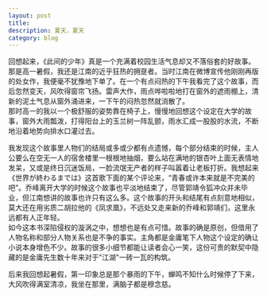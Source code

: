 ```yaml
---
layout: post
title: 
description: 夏天，夏天
category: blog
---
```

回想起来，《此间的少年》真是一个充满着校园生活气息却又不落俗套的好故事。那是高一暑假，我还是江南的近乎狂热的拥趸者。当时江南在微博宣传他刚刚再版的处女作，我便毫不犹豫地下单了。在一个有点闷热的下午我看完了这个故事，而后忽然变天，风吹得窗帘飞扬。雷声大作，雨点哗啦啦地打在窗外的遮雨棚上，清新的泥土气息从窗外涌进来，一下午的闷热忽然就消散了。  
那时高一的我以一个极舒服的姿势靠在椅子上，慢慢地回想这个设定在大学的故事，窗外大雨瓢泼，打得阳台上的玉兰树一阵乱颤，雨水汇成一股股的水流，不断地沿着地势向排水口灌过去。  

我发现这个故事里人物们的结局或多或少都有点遗憾，每个部分结束的时候，主人公要么在空无一人的宿舍楼里一根根地抽烟，要么站在满地的银杏叶上面无表情地发呆，又或是终日沉迷饭局，一脸流氓无产者的样子叫嚣着让老板打折。我想起来《世界が終わるまでは》这首歌下面的某个评论来，“青春或许本来就是不完美的吧”。乔峰离开大学的时候这个故事也平淡地结束了，尽管郭靖令狐冲众并未毕业，但江南想讲的故事也许只有这么多。这个故事的开头和结尾有点刻意地相似，莫大还在用劣质二胡拉他的《凤求凰》，不远处又走来新的乔峰和郭靖们，这里永远都有人正年轻。  
如今这本书深陷侵权的漩涡之中，想想也是有点可惜。故事的确是原创，但借用了人物名称和部分人物关系也是不争的事实。主角都是金庸笔下人物这个设定的确让小说本身增色不少。故事的很多小细节都能让读者会心一笑，这份可贵的默契中隐藏的是金庸先生数十年来对于"江湖"一砖一瓦的构筑。  

后来我回想起暑假，第一印象总是那个暴雨的下午，蝉鸣不知什么时候停了下来，大风吹得满室清凉，我坐在那里，满脑子都是穆念慈。